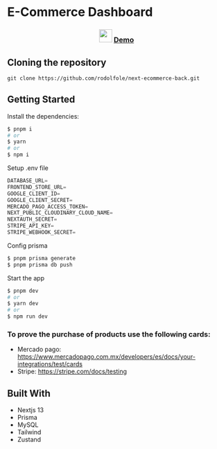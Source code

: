 # E-Commerce Dashboard

<div align="center">

### <img src="https://raw.githubusercontent.com/rodolfole/next-ecommerce-back/main/app/favicon.ico" height="30px"/> [Demo](https://next-ecommerce-back.vercel.app)

</div>

## Cloning the repository

```shell
git clone https://github.com/rodolfole/next-ecommerce-back.git
```

## Getting Started

Install the dependencies:

```sh
$ pnpm i
# or
$ yarn
# or
$ npm i
```

Setup .env file

```js
DATABASE_URL=
FRONTEND_STORE_URL=
GOOGLE_CLIENT_ID=
GOOGLE_CLIENT_SECRET=
MERCADO_PAGO_ACCESS_TOKEN=
NEXT_PUBLIC_CLOUDINARY_CLOUD_NAME=
NEXTAUTH_SECRET=
STRIPE_API_KEY=
STRIPE_WEBHOOK_SECRET=
```

Config prisma

```sh
$ pnpm prisma generate
$ pnpm prisma db push
```

Start the app

```sh
$ pnpm dev
# or
$ yarn dev
# or
$ npm run dev
```

### To prove the purchase of products use the following cards:

- Mercado pago: https://www.mercadopago.com.mx/developers/es/docs/your-integrations/test/cards
- Stripe: https://stripe.com/docs/testing

## Built With

- Nextjs 13
- Prisma
- MySQL
- Tailwind
- Zustand
